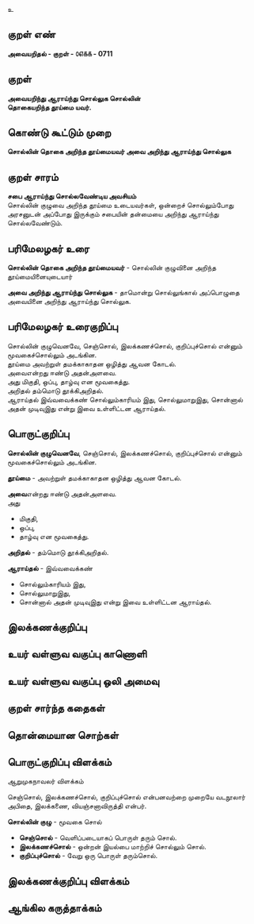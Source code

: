 உ

## குறள் எண் 

**அவையறிதல் - குறள் - ௦௭௧௧ - 0711**  

## குறள் 

**அவையறிந்து ஆராய்ந்து சொல்லுக சொல்லின்  
தொகையறிந்த தூய்மை யவர்.**  

## கொண்டு கூட்டும் முறை

**சொல்லின் தொகை அறிந்த தூய்மையவர் அவை அறிந்து ஆராய்ந்து சொல்லுக** 

## குறள் சாரம் 

**சபை ஆராய்ந்து சொல்லவேண்டிய அவசியம்**  
சொல்லின் குழுவை அறிந்த தூய்மை உடையவர்கள், ஒன்றைச் சொல்லும்போது அரசனுடன் அப்போது இருக்கும் சபையின் தன்மையை அறிந்து ஆராய்ந்து சொல்லவேண்டும்.  

## பரிமேலழகர் உரை

**சொல்லின் தொகை அறிந்த தூய்மையவர்** - சொல்லின் குழுவினை அறிந்த தூய்மையினையுடையார்  

**அவை அறிந்து ஆராய்ந்து சொல்லுக** - தாமொன்று சொல்லுங்கால் அப்பொழுதை அவையினை அறிந்து ஆராய்ந்து சொல்லுக. 

## பரிமேலழகர் உரைகுறிப்பு   

சொல்லின் குழுவெனவே, செஞ்சொல், இலக்கணச்சொல், குறிப்புச்சொல் என்னும் மூவகைச்சொல்லும் அடங்கின.  
தூய்மை அவற்றுள் தமக்காகாதன ஒழித்து ஆவன கோடல்.  
அவைஎன்றது ஈண்டு அதன்அளவை.   
அது மிகுதி, ஒப்பு, தாழ்வு என மூவகைத்து.  
அறிதல் தம்மொடு தூக்கிஅறிதல்.  
ஆராய்தல் இவ்வவைக்கண் சொல்லும்காரியம் இது, சொல்லுமாறுஇது, சொன்னால் அதன் முடிவுஇது என்று இவை உள்ளிட்டன ஆராய்தல்.      

## பொருட்குறிப்பு 

**சொல்லின் குழுவெனவே**, செஞ்சொல், இலக்கணச்சொல், குறிப்புச்சொல் என்னும் மூவகைச்சொல்லும் அடங்கின.  

**தூய்மை** - அவற்றுள் தமக்காகாதன ஒழித்து ஆவன கோடல்.  

**அவை**என்றது ஈண்டு அதன்அளவை.   
அது   
* மிகுதி,   
* ஒப்பு,  
* தாழ்வு என மூவகைத்து.  

**அறிதல்** - தம்மொடு தூக்கிஅறிதல்.  

**ஆராய்தல்** - இவ்வவைக்கண்  
* சொல்லும்காரியம் இது,  
* சொல்லுமாறுஇது,  
* சொன்னால் அதன் முடிவுஇது என்று இவை உள்ளிட்டன ஆராய்தல்.      

## இலக்கணக்குறிப்பு  


## உயர் வள்ளுவ வகுப்பு காணொளி


## உயர் வள்ளுவ வகுப்பு ஒலி அமைவு 

 
## குறள் சார்ந்த கதைகள் 


## தொன்மையான சொற்கள்


## பொருட்குறிப்பு விளக்கம்

ஆறுமுகநாவலர் விளக்கம்     

செஞ்சொல், இலக்கணச்சொல், குறிப்புச்சொல் என்பனவற்றை முறையே வடநூலார் அபிதை, இலக்கணை, வியஞ்சனாவிருத்தி என்பர்.    

**சொல்லின் குழு** - மூவகை சொல்  
* **செஞ்சொல்** - வெளிப்படையாகப் பொருள் தரும் சொல்.  
* **இலக்கணச்சொல்** - ஒன்றன் இயல்பை மாற்றிச் சொல்லும் சொல்.  
* **குறிப்புச்சொல்** - வேறு ஒரு பொருள் தரும்சொல்.

## இலக்கணக்குறிப்பு விளக்கம்


## ஆங்கில கருத்தாக்கம் 


